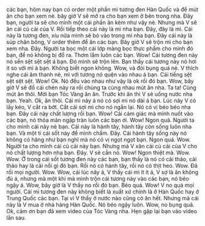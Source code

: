 các bạn, hôm nay bạn có order một phần mì tương đen Hàn Quốc và để mút ăn cho bạn xem nè. bây giờ V sẽ mở ra cho bạn xem ở bên trong nha. Đây bạn, người ta sẽ cho mình một cái phần ăn kèm như vậy nè. Nhưng mà V sẽ ăn cái củ cải của V. Rồi tiếp theo cái này là mì nha bạn. Đây, đây là mì. Cái này là tương đen, xíu nữa mình sẽ bỏ vào trong mì nha bạn. Đây cái này là súp chăn bông, V order thêm để ăn các bạn. Bây giờ V sẽ trộn mì cho bạn xem nha. Đây. Người ta bọc một cái lớp màng bọc thực phẩm cho mình đó bạn, để nó không bị đổ ra. Thơm lắm luôn các bạn. Wow! Cái tương đen này nó sền sệt sệt sệt á bạn. Đó mình sẽ trộn lên. Bạn thấy cái tương này nó hơi ít so với mì á bạn. Không biết ngon không. Wow, và đói bụng quá nè. V thích nghe cái âm thanh nè, mì với tương nó quện vào nhau á bạn. Cái tiếng sệt sệt sệt sệt. Wow! Ok. Nó đều vào nhau như vậy là ok rồi đó bạn. Wow, bây giờ V sẽ đổ cái chén này ra rồi chúng ta cùng nhau mút ăn nha. Ta ta! Cùng mút ăn thôi. Mời bạn Tóc Vàng ăn ăn. Trước khi ăn thì V sẽ uống nước nha bạn. Yeah. Ok, ăn thôi. Cái mì này á nó có sợi mì nó dài á bạn. Lúc nãy V có lấy kéo, V cắt ra bớt. Cắt cái sợi mì cho nó ngắn lại. Nó có vị béo béo nha bạn. Đây cái này chất lượng rồi bạn. Wow! Cái cảm giác mà mình nuốt vào các bạn, nó thỏa mãn ngập tràn luôn các bạn ơi. Wow! Ngon quá. Người ta cho mình cái này nè bạn. Cái này là hành tây, hành tây còn sống luôn nha bạn. Và một tí cái sốt này để mình chấm. Đây. Cái hành tây sống này nó không có hăng như bạn nghĩ mà nó có vị ngọt ngọt bạn. Ngon quá. Wow. Người ta cho mình cái củ cải này bạn. Nhưng mà V xăn cái củ cải của V cho nó chất lượng hơn nha bạn. Đây. V sẽ cắn nó. Wow! Ngon thiệt mà. Wow. Wow. Ở trong cái sốt tương đen này các bạn, bạn thấy là nó có cải thảo, cải thảo hay là cải nồi gì đó bạn. Rồi nó có hành tây, rồi nó có thịt heo. Wow. Đã rồi mọi người. Wow. Wow, cái lúc nãy á, V thấy cái mì ít ít á, V sợ là ăn không đủ á, nhưng mà một khi mà mình trộn cái tương này vào các bạn, nó béo ngậy á. Wow, bây giờ là V thấy no rồi đó bạn. Béo quá. Wow! V no quá mọi người. Cái mì tương đen này không biết là xuất xứ chính là ở Hàn Quốc hay ở Trung Quốc các bạn. Tại vì V thấy ở nước nào cũng có ăn hết. Nhưng mà cái này là V mua ở nhà hàng Hàn Quốc. Nó béo ngậy luôn. Wow, no bụng quá. Ok, cảm ơn bạn đã xem video của Tóc Vàng nha. Hẹn gặp lại bạn vào video lần sau.